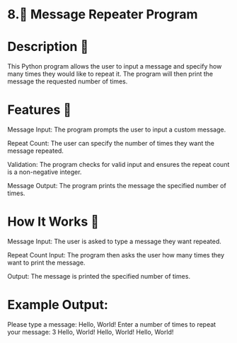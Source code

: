 # 8.📝 Message Repeater Program
# Description 📜
This Python program allows the user to input a message and specify how many times they would like to repeat it. The program will then print the message the requested number of times.

# Features 🎯
Message Input: The program prompts the user to input a custom message.

Repeat Count: The user can specify the number of times they want the message repeated.

Validation: The program checks for valid input and ensures the repeat count is a non-negative integer.

Message Output: The program prints the message the specified number of times.

# How It Works 🔄
Message Input: The user is asked to type a message they want repeated.

Repeat Count Input: The program then asks the user how many times they want to print the message.

Output: The message is printed the specified number of times.

# Example Output:

Please type a message: Hello, World!
Enter a number of times to repeat your message: 3
Hello, World!
Hello, World!
Hello, World!